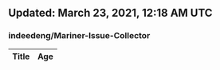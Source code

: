 ## Updated: March 23, 2021, 12:18 AM UTC


### indeedeng/Mariner-Issue-Collector
|**Title**|**Age**|
|:----|:----|
